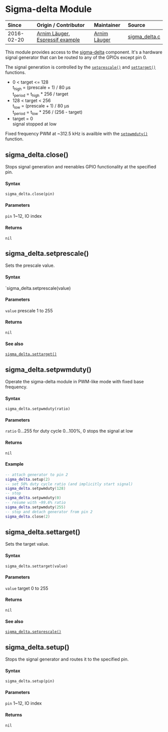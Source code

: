 # Sigma-delta Module
| Since  | Origin / Contributor  | Maintainer  | Source  |
| :----- | :-------------------- | :---------- | :------ |
| 2016-02-20 | [Arnim Läuger](https://github.com/devsaurus), [Espressif example](http://bbs.espressif.com/viewtopic.php?t=49) | [Arnim Läuger](https://github.com/devsaurus) | [sigma_delta.c](../../../app/modules/sigma_delta.c)|

This module provides access to the [sigma-delta](https://en.wikipedia.org/wiki/Delta-sigma_modulation) component. It's a hardware signal generator that can be routed to any of the GPIOs except pin 0.

The signal generation is controlled by the [`setprescale()`](#sigma_deltasetprescale) and [`settarget()`](#sigma_deltasettarget) functions.

  - 0 < target <= 128<br />
    t<sub>high</sub> = (prescale + 1) / 80 µs<br />
    t<sub>period</sub>  = t<sub>high</sub> * 256 / target
  - 128 < target < 256<br />
    t<sub>low</sub>  = (prescale + 1) / 80 µs<br />
    t<sub>period</sub> = t<sub>low</sub> * 256 / (256 - target)
  - target = 0<br />
    signal stopped at low

Fixed frequency PWM at ~312.5&nbsp;kHz is availble with the [`setpwmduty()`](#sigma_deltasetpwmduty) function.

## sigma_delta.close()
Stops signal generation and reenables GPIO functionality at the specified pin.

#### Syntax
`sigma_delta.close(pin)`

#### Parameters
`pin` 1~12, IO index

#### Returns
`nil`

## sigma_delta.setprescale()
Sets the prescale value.

#### Syntax
`sigma_delta.setprescale(value)

#### Parameters
`value` prescale 1 to 255

#### Returns
`nil`

#### See also
[`sigma_delta.settarget()`](#sigma_deltasettarget)

## sigma_delta.setpwmduty()
Operate the sigma-delta module in PWM-like mode with fixed base frequency.

#### Syntax
`sigma_delta.setpwmduty(ratio)`

#### Parameters
`ratio` 0...255 for duty cycle 0...100%, 0 stops the signal at low

#### Returns
`nil`

#### Example
```lua
-- attach generator to pin 2
sigma_delta.setup(2)
-- set 50% duty cycle ratio (and implicitly start signal)
sigma_delta.setpwmduty(128)
-- stop
sigma_delta.setpwmduty(0)
-- resume with ~99.6% ratio
sigma_delta.setpwmduty(255)
-- stop and detach generator from pin 2
sigma_delta.close(2)
```

## sigma_delta.settarget()
Sets the target value.

#### Syntax
`sigma_delta.settarget(value)`

#### Parameters
`value` target 0 to 255

#### Returns
`nil`

#### See also
[`sigma_delta.setprescale()`](#sigma_deltasetprescale)

## sigma_delta.setup()
Stops the signal generator and routes it to the specified pin.

#### Syntax
`sigma_delta.setup(pin)`

#### Parameters
`pin` 1~12, IO index

#### Returns
`nil`
